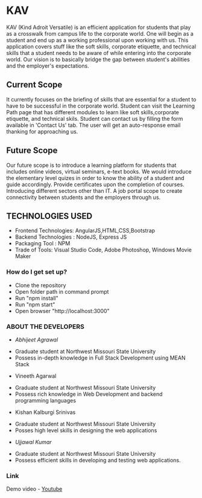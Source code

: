 # KAV

  KAV (Kind Adroit Versatile) is an efficient application for students that play as a crosswalk from campus life to the corporate world.
One will begin as a student and end up as a working professional upon working with us. This application covers stuff like the soft skills, corporate etiquette, and technical skills that a student needs to be aware of while entering into the corporate world. Our vision is to basically bridge the gap between student's abilities and the employer's expectations.

## Current Scope
  It currently focuses on the briefing of skills that are essential for a student to have to be successful in the corporate world. Student can visit the Learning Path page that has different modules to learn like soft skills,corporate etiquette, and technical skils. Student can contact us by filling the form available in 'Contact Us' tab. The user will get an auto-response email thanking for approaching us. 

## Future Scope
  Our future scope is to introduce a learning platform for students that includes online videos, virtual seminars, e-text books. We would introduce the elementary level quizes in order to know the ability of a student and guide accordingly. Provide certificates upon the completion of courses. Introducing different sectors other than IT. A job portal scope to create connectivity between students and the employers through us. 

## TECHNOLOGIES USED

* Frontend Technologies: AngularJS,HTML,CSS,Bootstrap
* Backend Technologies : NodeJS, Express JS
* Packaging Tool : NPM
* Trade of Tools: Visual Studio Code, Adobe Photoshop, Windows Movie Maker

### How do I get set up?

* Clone the repository
* Open folder path in command prompt
* Run "npm install"
* Run "npm start"
* Open browser "http://localhost:3000"


### ABOUT THE DEVELOPERS
* _Abhijeet Agrawal_
 - Graduate student at Northwest Missouri State University
 - Possess in-depth knowledge in Full Stack Development using MEAN Stack
* Vineeth Agarwal
 - Graduate student at Northwest Missouri State University
 - Possess rich knowledge in Web Development and backend programming languages
* Kishan Kalburgi Srinivas
 - Graduate student at Northwest Missouri State University
 - Posses high level skills in designing the web applications
* _Ujjawal Kumar_
 - Graduate student at Northwest Missouri State University
 - Possess efficient skills in developing and testing web applications.


### Link

Demo video - 
[Youtube](https://youtu.be/aduwcr88AJM)
 
